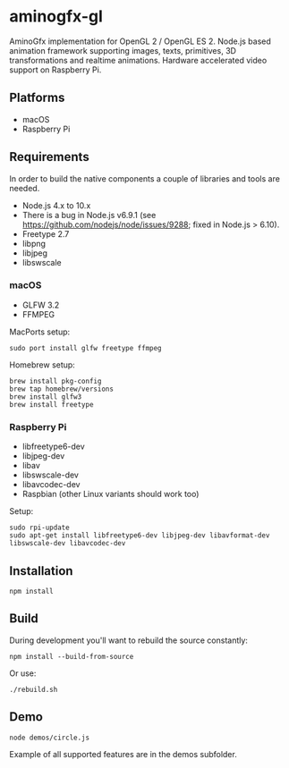 # aminogfx-gl

AminoGfx implementation for OpenGL 2 / OpenGL ES 2. Node.js based animation framework supporting images, texts, primitives, 3D transformations and realtime animations. Hardware accelerated video support on Raspberry Pi.

## Platforms

* macOS
* Raspberry Pi

## Requirements

In order to build the native components a couple of libraries and tools are needed.

* Node.js 4.x to 10.x
 * There is a bug in Node.js v6.9.1 (see https://github.com/nodejs/node/issues/9288; fixed in Node.js > 6.10).
* Freetype 2.7
* libpng
* libjpeg
* libswscale

### macOS

* GLFW 3.2
* FFMPEG

MacPorts setup:

```
sudo port install glfw freetype ffmpeg
```

Homebrew setup:

```
brew install pkg-config
brew tap homebrew/versions
brew install glfw3
brew install freetype
```

### Raspberry Pi

* libfreetype6-dev
* libjpeg-dev
* libav
* libswscale-dev
* libavcodec-dev
* Raspbian (other Linux variants should work too)

Setup:

```
sudo rpi-update
sudo apt-get install libfreetype6-dev libjpeg-dev libavformat-dev libswscale-dev libavcodec-dev
```

## Installation

```
npm install
```

## Build

During development you'll want to rebuild the source constantly:

```
npm install --build-from-source
```

Or use:

```
./rebuild.sh
```

## Demo

```
node demos/circle.js
```

Example of all supported features are in the demos subfolder.